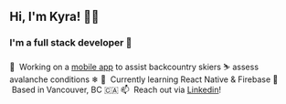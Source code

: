 ## Hi, I'm Kyra! 👋🏼

### I'm a full stack developer 🥞

🚧 &nbsp;Working on a [mobile app](https://github.com/k-henningson/dig-it) to assist backcountry skiers ⛷ assess avalanche conditions ❄
🌱 &nbsp;Currently learning React Native & Firebase
🏡 &nbsp;Based in Vancouver, BC 🇨🇦
📫 &nbsp;Reach out via [Linkedin](https://www.linkedin.com/in/kyra-henningson/)!

<!--
**k-henningson/k-henningson** is a ✨ _special_ ✨ repository because its `README.md` (this file) appears on your GitHub profile.

Here are some ideas to get you started:

- 🔭 I’m currently working on ...
- 🌱 I’m currently learning ...
- 👯 I’m looking to collaborate on ...
- 🤔 I’m looking for help with ...
- 💬 Ask me about ...
- 📫 How to reach me: ...
- 😄 Pronouns: ...
- ⚡ Fun fact: ...
-->
